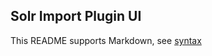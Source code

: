 ## Solr Import Plugin UI

This README supports Markdown, see [syntax](https://help.github.com/articles/markdown-basics/)

